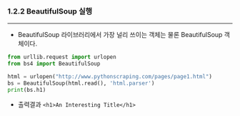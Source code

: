 ### 1.2.2 BeautifulSoup 실행
---
- BeautifulSoup 라이브러리에서 가장 널리 쓰이는 객체는 물론 BeautifulSoup 객체이다.
```python
from urllib.request import urlopen
from bs4 import BeautifulSoup

html = urlopen("http://www.pythonscraping.com/pages/page1.html")
bs = BeautifulSoup(html.read(), 'html.parser')
print(bs.h1)
```

- 출력결과 `<h1>An Interesting Title</h1>`
